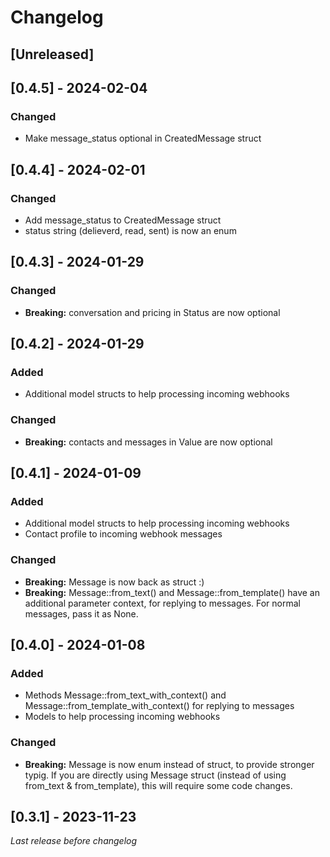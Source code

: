 # Changelog

## [Unreleased]

## [0.4.5] - 2024-02-04

### Changed

- Make message_status optional in CreatedMessage struct


## [0.4.4] - 2024-02-01

### Changed

- Add message_status to CreatedMessage struct
- status string (delieverd, read, sent) is now an enum


## [0.4.3] - 2024-01-29

### Changed

- **Breaking:** conversation and pricing in Status are now optional


## [0.4.2] - 2024-01-29

### Added

- Additional model structs to help processing incoming webhooks

### Changed

- **Breaking:** contacts and messages in Value are now optional


## [0.4.1] - 2024-01-09

### Added

- Additional model structs to help processing incoming webhooks
- Contact profile to incoming webhook messages


### Changed

- **Breaking:** Message is now back as struct :)
- **Breaking:** Message::from_text() and Message::from_template() have an additional parameter context, for replying to messages. For normal messages, pass it as None.


## [0.4.0] - 2024-01-08

### Added

-  Methods Message::from_text_with_context() and Message::from_template_with_context() for replying to messages
-  Models to help processing incoming webhooks

### Changed

- **Breaking:** Message is now enum instead of struct, to provide stronger typig. If you are directly using Message struct (instead of using from_text & from_template), this will require some code changes.

## [0.3.1] - 2023-11-23

_Last release before changelog_

